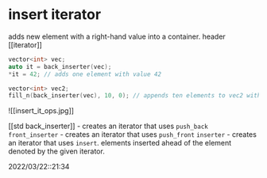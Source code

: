 # insert iterator
adds new element with a right-hand value into a container.
header [[iterator]]

```c++
vector<int> vec;
auto it = back_inserter(vec);
*it = 42; // adds one element with value 42

vector<int> vec2;
fill_n(back_inserter(vec), 10, 0); // appends ten elements to vec2 with value 0
```

![[insert_it_ops.jpg]]

[[std back_inserter]] - creates an iterator that uses `push_back`
`front_inserter` - creates an iterator that uses `push_front`
`inserter` - creates an iterator that uses `insert`. elements inserted ahead of the element denoted by the given iterator.


2022/03/22::21:34
